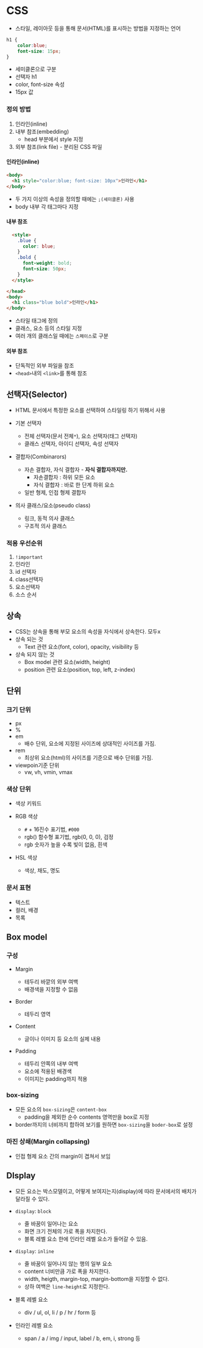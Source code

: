 # CSS

* 스타일, 레이아웃 등을 통해 문서(HTML)를 표시하는 방법을 지정하는 언어

```css
h1 {
    color:blue;
    font-size: 15px;
}
```

* 세미클론으로 구분
* 선택자 h1
* color, font-size 속성
* 15px 값



### 정의 방법

1. 인라인(inline)
2. 내부 참조(embedding) 
   * head 부분에서 style 지정
3. 외부 참조(link file) - 분리된 CSS 파일



#### 인라인(inline)

```html
<body>
  <h1 style="color:blue; font-size: 10px">인라인</h1>
</body>
```

*  두 가지 이상의 속성을 정의할 때에는 `;(세미클론)` 사용
*  body 내부 각 태그마다 지정

#### 내부 참조

```html
  <style>
    .blue {
      color: blue;
    }
    .bold {
      font-weight: bold;
      font-size: 50px;
    }
  </style>

</head>
<body>
  <h1 class="blue bold">인라인</h1>
</body>
```

* 스타일 태그에 정의
* 클래스, 요소 등의 스타일 지정
* 여러 개의 클래스일 때에는 `스페이스`로 구분

#### 외부 참조

* 단독적인 외부 파일을 참조
* `<head>`내의 `<link>`를 통해 참조



## 선택자(Selector)

* HTML 문서에서 특정한 요소를 선택하여 스타일링 하기 위해서 사용
* 기본 선택자

  * 전체 선택자(문서 전체`*`), 요소 선택자(태그 선택자)
  * 클래스 선택자, 아이디 선택자, 속성 선택자
* 결합자(Combinarors)

  * 자손 결합자, 자식 결합자 - **자식 결합자까지만.**
    * 자손결합자 : 하위 모든 요소
    * 자식 결합자 : 바로 한 단계 하위 요소
  * 일반 형제, 인접 형제 결합자
* 의사 클래스/요소(pseudo class)

  * 링크, 동적 의사 클래스
  * 구조적 의사 클래스


### 적용 우선순위

1. `!important`
2. 인라인
3. id 선택자
4. class선택자
5. 요소선택자
6. 소스 순서



## 상속

* CSS는 상속을 통해 부모 요소의 속성을 자식에서 상속한다. 모두x
* 상속 되는 것
  * Text 관련 요소(font, color), opacity, visibility 등
* 상속 되지 않는 것
  * Box model 관련 요소(width, height)
  * position 관련 요소(position, top, left, z-index)



## 단위

### 크기 단위

* px
* %
* em
  * 배수 단위, 요소에 지정된 사이즈에 상대적인 사이즈를 가짐.
* rem
  * 최상위 요소(html)의 사이즈를 기준으로 배수 단위를 가짐.
* viewpoin기준 단위
  * vw, vh, vmin, vmax

### 색상 단위

* 색상 키워드
* RGB 색상
  * `#` + 16진수 표기법, `#000`
  * rgb() 함수형 표기법, rgb(0, 0, 0), 검정
  * rgb 숫자가 높을 수록 빛이 없음, 흰색

* HSL 색상
  * 색상, 채도, 명도

### 문서 표현

* 텍스트
* 컬러, 배경
* 목록



## Box model

### 구성

* Margin

  * 테두리 바깥의 외부 여백
  * 배경색을 지정할 수 없음
* Border

  * 테두리 영역
* Content

  * 글이나 이미지 등 요소의 실제 내용
* Padding

  * 테두리 안쪽의 내부 여백
  * 요소에 적용된 배경색
  * 이미지는 padding까지 적용


### box-sizing

* 모든 요소의 `box-sizing`은 `content-box`
  * padding을 제외한 순수 contents 영역만을 box로 지정
* border까지의 너비까지 합하여 보기를 원하면 `box-sizing`을 `boder-box`로 설정

### 마진 상쇄(Margin collapsing)

* 인접 형제 요소 간의 margin이 겹쳐서 보임



## DIsplay

* 모든 요소는 박스모델이고, 어떻게 보여지는지(display)에 따라 문서에서의 배치가 달라질 수 있다.

* `display`: `block`
  * 줄 바꿈이 일어나는 요소
  * 화면 크기 전체의 가로 폭을 차지한다.
  * 블록 레벨 요소 한에 인라인 레벨 요소가 들어갈 수 있음.
* `display`: `inline`
  * 줄 바꿈이 일어나지 않는 행의 일부 요소
  * content 너비만큼 가로 폭을 차지한다.
  * width, heigth, margin-top, margin-bottom을 지정할 수 없다.
  * 상하 여백은 `line-height`로 지정한다.

* 블록 레벨 요소
  * div / ul, ol, li / p / hr / form  등
* 인라인 레벨 요소
  * span  / a / img / input, label / b, em, i, strong 등

